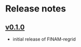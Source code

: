 # Release notes

## [v0.1.0]

* initial release of FINAM-regrid

[v0.1.0]: https://git.ufz.de/FINAM/finam_regrid/-/commits/v0.1.0

